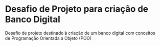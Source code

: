 # Desafio de Projeto para criação de Banco Digital
Desafio de projeto destinado à criação de um banco digital com conceitos de Programação Orientada a Objeto (POO)
